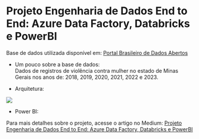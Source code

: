 # Projeto Engenharia de Dados End to End: Azure Data Factory, Databricks e PowerBI

Base de dados utilizada disponível em: [Portal Brasileiro de Dados Abertos](https://dados.mg.gov.br/dataset/dados_violencia_mulheres_ses)

* Um pouco sobre a base de dados: <br>
     Dados de registros de violência contra mulher no estado de Minas Gerais nos anos de: 2018, 2019, 2020, 2021, 2022 e 2023.

* Arquitetura: <br>

![](figure/fechamento_hist_treino_teste.png)
    

* Power BI: <br>

Para mais detalhes sobre o projeto, acesse o artigo no Medium: [Projeto Engenharia de Dados End to End: Azure Data Factory, Databricks e PowerBI](https://medium.com/@pamelacristtine/projeto-engenharia-de-dados-end-to-end-azure-data-factory-databricks-e-powerbi-8350d34bdc7e)
